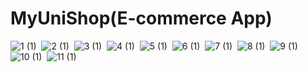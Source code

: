 # MyUniShop(E-commerce App)
![1 (1)](https://user-images.githubusercontent.com/73683989/140997309-f39be2c5-6ad3-4dee-8afd-41007f76eb28.png)&nbsp;
![2 (1)](https://user-images.githubusercontent.com/73683989/140997289-c068fd8e-428f-4cef-a5d4-79c1b04a823b.png)&nbsp;
![3 (1)](https://user-images.githubusercontent.com/73683989/140997275-0d5635be-e526-4c6e-9bee-43d8fc6004ac.png)&nbsp;
![4 (1)](https://user-images.githubusercontent.com/73683989/140997271-55293207-3710-43fb-a0ab-39615461082d.png)&nbsp;
![5 (1)](https://user-images.githubusercontent.com/73683989/140997267-596d69f2-6b17-43c8-8650-74f716a61846.png)&nbsp;
![6 (1)](https://user-images.githubusercontent.com/73683989/140997260-8d976e4c-ab76-46ac-8afd-8d21b741cb76.png)&nbsp;
![7 (1)](https://user-images.githubusercontent.com/73683989/140997256-3122b8c0-9289-47f2-b2f5-33e4c1d77cf5.png)&nbsp;
![8 (1)](https://user-images.githubusercontent.com/73683989/140997254-06b7cfb4-394f-427b-bf59-abcea40bf9c0.png)&nbsp;
![9 (1)](https://user-images.githubusercontent.com/73683989/140997250-f71b5a3d-dcd6-4b21-b1aa-6a56054f3cd9.png)&nbsp;
![10 (1)](https://user-images.githubusercontent.com/73683989/140997246-bd5551d4-e25a-48a8-86aa-bafe627c83bd.png)&nbsp;
![11 (1)](https://user-images.githubusercontent.com/73683989/140997234-cf4c2601-aaf3-4d25-9a01-861f5e7637f6.png)&nbsp;
